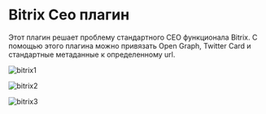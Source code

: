 # Bitrix Сео плагин

Этот плагин решает проблему стандартного СЕО функционала Bitrix. 
С помощью этого плагина можно привязать Open Graph, Twitter Card и стандартные метаданные к определенному url.

![bitrix1](https://user-images.githubusercontent.com/2115607/49443744-43f91d80-f7de-11e8-898f-0e9ea132eebb.png)

![bitrix2](https://user-images.githubusercontent.com/2115607/49443746-4491b400-f7de-11e8-860d-52a8837c58ab.png)

![bitrix3](https://user-images.githubusercontent.com/2115607/49443747-452a4a80-f7de-11e8-9fb7-9644e258bf1b.png)
